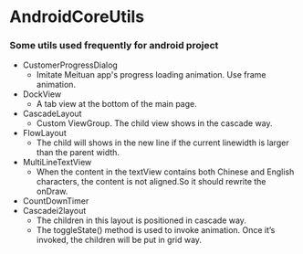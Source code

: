 # AndroidCoreUtils
### Some utils used frequently for android project

* CustomerProgressDialog
  * Imitate Meituan app's progress loading animation. Use frame animation.
* DockView
  * A tab view at the bottom of the main page.
* CascadeLayout
  * Custom ViewGroup. The child view shows in the cascade way.
* FlowLayout
  * The child will shows in the new line if the current linewidth is larger than the parent width.
* MultiLineTextView
  * When the content in the textView contains both Chinese and English characters, the content is not aligned.So it should rewrite the onDraw.
* CountDownTimer
* Cascadei2layout
  * The children in this layout is positioned in cascade way.
  * The toggleState() method is used to invoke animation. Once it’s invoked, the children will be put in grid way.
